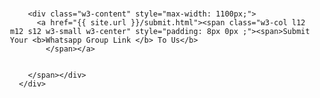  <div class="w3-row w3-text-white w3-green" style=" padding: 1px 12px ;  z-index: 4;">
        
        <div class="w3-content" style="max-width: 1100px;">
          <a href="{{ site.url }}/submit.html"><span class="w3-col l12  m12 s12 w3-small w3-center" style="padding: 8px 0px ;"><span>Submit Your <b>Whatsapp Group Link </b> To Us</b>
            </span></a>
    
    
        </span></div>
      </div>